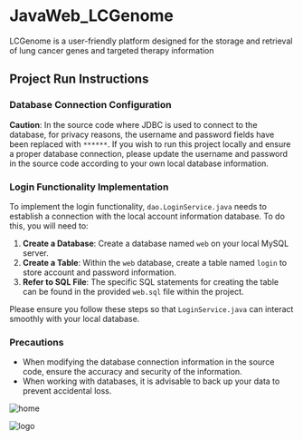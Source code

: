 # JavaWeb_LCGenome
LCGenome is a user-friendly platform designed for the storage and retrieval of lung cancer genes and targeted therapy information

## Project Run Instructions
### Database Connection Configuration
**Caution**: In the source code where JDBC is used to connect to the database, for privacy reasons, the username and password fields have been replaced with `******`. If you wish to run this project locally and ensure a proper database connection, please update the username and password in the source code according to your own local database information.

### Login Functionality Implementation
To implement the login functionality, `dao.LoginService.java` needs to establish a connection with the local account information database. To do this, you will need to:

1. **Create a Database**: Create a database named `web` on your local MySQL server.
2. **Create a Table**: Within the `web` database, create a table named `login` to store account and password information.
3. **Refer to SQL File**: The specific SQL statements for creating the table can be found in the provided `web.sql` file within the project.

Please ensure you follow these steps so that `LoginService.java` can interact smoothly with your local database.

### Precautions
- When modifying the database connection information in the source code, ensure the accuracy and security of the information.
- When working with databases, it is advisable to back up your data to prevent accidental loss.

![home](https://github.com/guobiao-ye/JavaWeb_LCGenome/assets/127282285/9bfbc97d-127d-4169-a98c-fe5744637ba3)


![logo](https://github.com/guobiao-ye/JavaWeb_LCGenome/assets/127282285/17f1e379-657e-42c3-b876-70f7952491b4)

